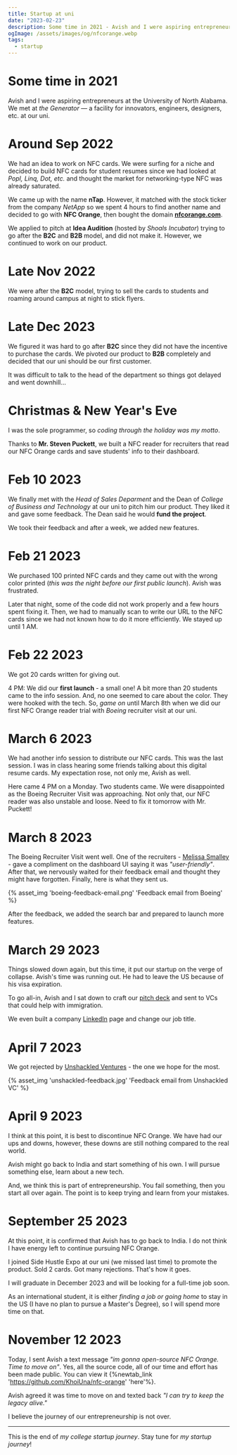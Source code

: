 ```yaml
---
title: Startup at uni
date: "2023-02-23"
description: Some time in 2021 - Avish and I were aspiring entrepreneurs at the University of North Alabama. We met at the Generator - a facility for innovators, engineers, designers, etc. at our uni
ogImage: /assets/images/og/nfcorange.webp
tags:
  - startup
---
```


# Some time in 2021

Avish and I were aspiring entrepreneurs at the University of North Alabama. We met at _the Generator_ &mdash; a facility for innovators, engineers, designers, etc. at our uni.

<!-- excerpt -->

# Around Sep 2022

We had an idea to work on NFC cards. We were surfing for a niche and decided to build NFC cards for student resumes since we had looked at _Popl, Linq, Dot, etc._ and thought the market for networking-type NFC was already saturated.

We came up with the name **nTap**. However, it matched with the stock ticker from the company _NetApp_ so we spent 4 hours to find another name and decided to go with **NFC Orange**, then bought the domain **[nfcorange.com](https://www.nfcorange.com)**.

We applied to pitch at **Idea Audition** (hosted by _Shoals Incubator_) trying to go after the **B2C** and **B2B** model, and did not make it. However, we continued to work on our product.

# Late Nov 2022

We were after the **B2C** model, trying to sell the cards to students and roaming around campus at night to stick flyers.

# Late Dec 2023

We figured it was hard to go after **B2C** since they did not have the incentive to purchase the cards. We pivoted our product to **B2B** completely and decided that our uni should be our first customer.

It was difficult to talk to the head of the department so things got delayed and went downhill...

# Christmas & New Year's Eve

I was the sole programmer, so _coding through the holiday was my motto_.

Thanks to **Mr. Steven Puckett**, we built a NFC reader for recruiters that read our NFC Orange cards and save students' info to their dashboard.

# Feb 10 2023

We finally met with the _Head of Sales Deparment_ and the Dean of _College of Business and Technology_ at our uni to pitch him our product. They liked it and gave some feedback. The Dean said he would **fund the project**.

We took their feedback and after a week, we added new features.

# Feb 21 2023

We purchased 100 printed NFC cards and they came out with the wrong color printed (_this was the night before our first public launch_). Avish was frustrated.

Later that night, some of the code did not work properly and a few hours spent fixing it. Then, we had to manually scan to write our URL to the NFC cards since we had not known how to do it more efficiently. We stayed up until 1 AM.

# Feb 22 2023

We got 20 cards written for giving out.

4 PM: We did our **first launch** - a small one! A bit more than 20 students came to the info session. And, no one seemed to care about the color. They were hooked with the tech. So, _game on_ until March 8th when we did our first NFC Orange reader trial with _Boeing_ recruiter visit at our uni.

# March 6 2023

We had another info session to distribute our NFC cards. This was the last session. I was in class hearing some friends talking about this digital resume cards. My expectation rose, not only me, Avish as well.

Here came 4 PM on a Monday. Two students came. We were disappointed as the Boeing Recruiter Visit was approaching. Not only that, our NFC reader was also unstable and loose. Need to fix it tomorrow with Mr. Puckett!

# March 8 2023

The Boeing Recruiter Visit went well. One of the recruiters - [Melissa Smalley](https://www.linkedin.com/in/melissasmalley/) - gave a compliment on the dashboard UI saying it was _"user-friendly"_. After that, we nervously waited for their feedback email and thought they might have forgotten. Finally, here is what they sent us.

{% asset_img 'boeing-feedback-email.png' 'Feedback email from Boeing' %}

After the feedback, we added the search bar and prepared to launch more features.

# March 29 2023

Things slowed down again, but this time, it put our startup on the verge of collapse. Avish's time was running out. He had to leave the US because of his visa expiration.

To go all-in, Avish and I sat down to craft our [pitch deck](https://bafybeia24eowpghjnh6hti4sejs5crjn5umvbdxjbqes74aor4nzmodggm.ipfs.w3s.link/NFC%20Orange%20Pitch%20Deck.pdf) and sent to VCs that could help with immigration.

We even built a company [LinkedIn](https://www.linkedin.com/company/nfc-orange/) page and change our job title.

# April 7 2023

We got rejected by [Unshackled Ventures](https://www.unshackledvc.com/) - the one we hope for the most.

{% asset_img 'unshackled-feedback.jpg' 'Feedback email from Unshackled VC' %}

# April 9 2023

I think at this point, it is best to discontinue NFC Orange. We have had our ups and downs, however, these downs are still nothing compared to the real world.

Avish might go back to India and start something of his own. I will pursue something else, learn about a new tech.

And, we think this is part of entrepreneurship. You fail something, then you start all over again. The point is to keep trying and learn from your mistakes.

# September 25 2023

At this point, it is confirmed that Avish has to go back to India. I do not think I have energy left to continue pursuing NFC Orange.

I joined Side Hustle Expo at our uni (we missed last time) to promote the product. Sold 2 cards. Got many rejections. That's how it goes.

I will graduate in December 2023 and will be looking for a full-time job soon.

As an international student, it is either _finding a job or going home_ to stay in the US (I have no plan to pursue a Master's Degree), so I will spend more time on that.

# November 12 2023

Today, I sent Avish a text message _"im gonna open-source NFC Orange. Time to move on"_. Yes, all the source code, all of our time and effort has been made public. You can view it {%newtab_link 'https://github.com/KhoiUna/nfc-orange' 'here'%}.

Avish agreed it was time to move on and texted back _"I can try to keep the legacy alive."_

I believe the journey of our entrepreneurship is not over.

---

This is the end of _my college startup journey_. Stay tune for _my startup journey_!
